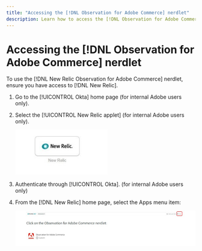 ```yaml
---
title: "Accessing the [!DNL Observation for Adobe Commerce] nerdlet"
description: Learn how to access the [!DNL Observation for Adobe Commerce] nerdlet.
---
```

# Accessing the [!DNL Observation for Adobe Commerce] nerdlet

To use the [!DNL New Relic Observation for Adobe Commerce] nerdlet, ensure you have access to [!DNL New Relic].

1. Go to the [!UICONTROL Okta] home page (for internal Adobe users only).
1. Select the [!UICONTROL New Relic applet] (for internal Adobe users only).

    ![New Relic applet](../../assets/tools/new-relic-applet.jpeg)

1. Authenticate through [!UICONTROL Okta]. (for internal Adobe users only)
1. From the [!DNL New Relic] home page, select the Apps menu item:

    ![New Relic home page](../../assets/tools/new-relic-homepage.jpeg)


